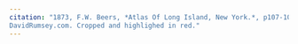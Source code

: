 ```yaml
---
citation: "1873, F.W. Beers, *Atlas Of Long Island, New York.*, p107-108,
DavidRumsey.com. Cropped and highlighed in red."
---
```

